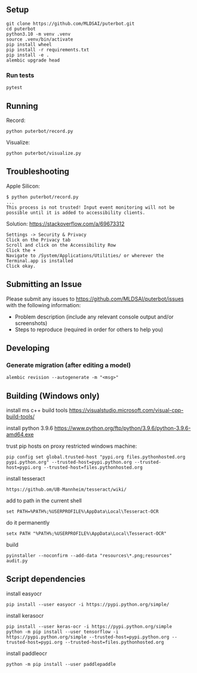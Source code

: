 ## Setup

```
git clone https://github.com/MLDSAI/puterbot.git
cd puterbot
python3.10 -m venv .venv
source .venv/bin/activate
pip install wheel
pip install -r requirements.txt
pip install -e .
alembic upgrade head
```

### Run tests
```
pytest
```

## Running

Record:
```
python puterbot/record.py
```

Visualize:
```
python puterbot/visualize.py
```

## Troubleshooting

Apple Silicon:

```
$ python puterbot/record.py
...
This process is not trusted! Input event monitoring will not be possible until it is added to accessibility clients.
```

Solution:
https://stackoverflow.com/a/69673312

```
Settings -> Security & Privacy
Click on the Privacy tab
Scroll and click on the Accessibility Row
Click the +
Navigate to /System/Applications/Utilities/ or wherever the Terminal.app is installed
Click okay.
```

## Submitting an Issue

Please submit any issues to https://github.com/MLDSAI/puterbot/issues with the
following information:

- Problem description (include any relevant console output and/or screenshots)
- Steps to reproduce (required in order for others to help you)

## Developing

### Generate migration (after editing a model)

```
alembic revision --autogenerate -m "<msg>"
```


## Building (Windows only)

install ms c++ build tools
https://visualstudio.microsoft.com/visual-cpp-build-tools/

install python 3.9.6
https://www.python.org/ftp/python/3.9.6/python-3.9.6-amd64.exe

trust pip hosts on proxy restricted windows machine:
```
pip config set global.trusted-host "pypi.org files.pythonhosted.org pypi.python.org" --trusted-host=pypi.python.org --trusted-host=pypi.org --trusted-host=files.pythonhosted.org
```

install tesseract
```
https://github.om/UB-Mannheim/tesseract/wiki/
```

add to path in the current shell
```
set PATH=%PATH%;%USERPROFILE%\AppData\Local\Tesseract-OCR
```

do it permanently
```
setx PATH "%PATH%;%USERPROFILE%\AppData\Local\Tesseract-OCR"
```

build
```
pyinstaller --noconfirm --add-data "resources\*.png;resources" audit.py
```

## Script dependencies

install easyocr
```
pip install --user easyocr -i https://pypi.python.org/simple/
```

install kerasocr
```
pip install --user keras-ocr -i https://pypi.python.org/simple
python -m pip install --user tensorflow -i https://pypi.python.org/simple --trusted-host=pypi.python.org --trusted-host=pypi.org --trusted-host=files.pythonhosted.org
```

install paddleocr
```
python -m pip install --user paddlepaddle
````
